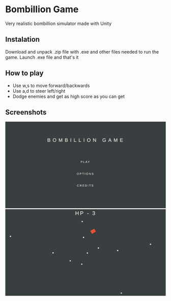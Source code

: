  # Bombillion Game
Very realistic bombillion simulator made with Unity

## Instalation
Download and unpack .zip file with .exe and other files needed to run the game. Launch .exe file and that's it

## How to play
- Use w,s to move forward/backwards
- Use a,d to steer left/right
- Dodge enemies and get as high score as you can get

## Screenshots
![""](s1.png)
![""](s2.png)


